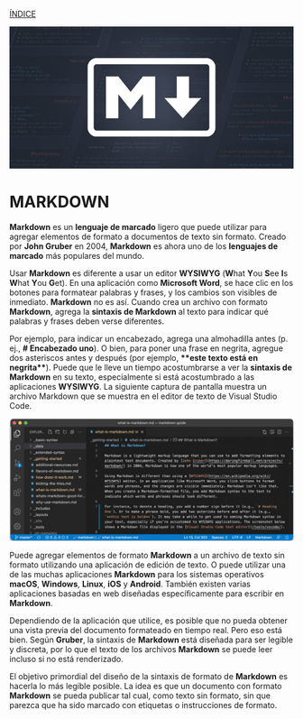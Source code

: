 [ÍNDICE](https://github.com/Zet0699/Guia_markdown/blob/Zet_main/intromd.md)


![MD_logo](/IMG/MD_logo.jpeg "Markdown")

# MARKDOWN

**Markdown** es un **lenguaje de marcado** ligero que puede utilizar para agregar elementos de formato a documentos de texto sin formato. Creado por **John Gruber** en 2004, **Markdown** es ahora uno de los **lenguajes de marcado** más populares del mundo.

Usar **Markdown** es diferente a usar un editor **WYSIWYG** (**W**hat **Y**ou **S**ee **I**s **W**hat **Y**ou **G**et). En una aplicación como **Microsoft Word**, se hace clic en los botones para formatear palabras y frases, y los cambios son visibles de inmediato. **Markdown** no es así. Cuando crea un archivo con formato **Markdown**, agrega la **sintaxis de Markdown** al texto para indicar qué palabras y frases deben verse diferentes.

Por ejemplo, para indicar un encabezado, agrega una almohadilla antes (p. ej., **# Encabezado uno**). O bien, para poner una frase en negrita, agregue dos asteriscos antes y después (por ejemplo, **\*\*este texto está en negrita\*\***). Puede que le lleve un tiempo acostumbrarse a ver la **sintaxis de Markdown** en su texto, especialmente si está acostumbrado a las aplicaciones **WYSIWYG**. La siguiente captura de pantalla muestra un archivo Markdown que se muestra en el editor de texto de Visual Studio Code.

![Ejemplo Markdown](/IMG/Ej_markdown.jpg "Ejemplo Markdown")

Puede agregar elementos de formato **Markdown** a un archivo de texto sin formato utilizando una aplicación de edición de texto. O puede utilizar una de las muchas aplicaciones **Markdown** para los sistemas operativos **macOS**, **Windows**, **Linux**, **iOS** y **Android**. También existen varias aplicaciones basadas en web diseñadas específicamente para escribir en **Markdown**.

Dependiendo de la aplicación que utilice, es posible que no pueda obtener una vista previa del documento formateado en tiempo real. Pero eso está bien. Según **Gruber**, la sintaxis de **Markdown** está diseñada para ser legible y discreta, por lo que el texto de los archivos **Markdown** se puede leer incluso si no está renderizado.

El objetivo primordial del diseño de la sintaxis de formato de **Markdown** es hacerla lo más legible posible. La idea es que un documento con formato **Markdown** se pueda publicar tal cual, como texto sin formato, sin que parezca que ha sido marcado con etiquetas o instrucciones de formato.
